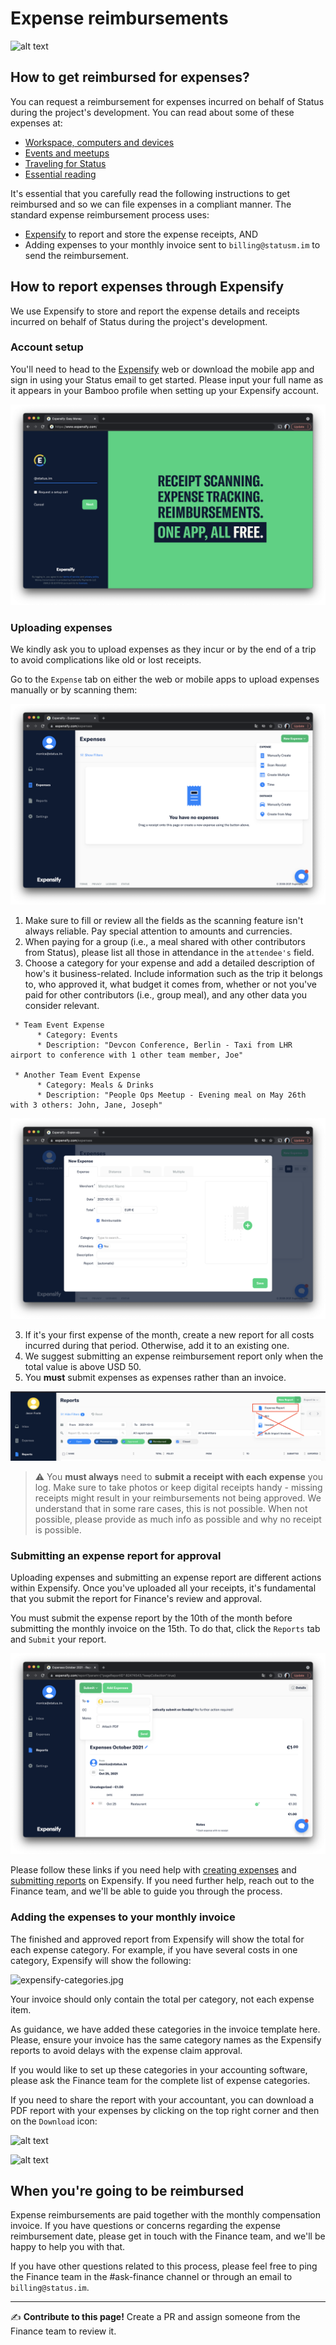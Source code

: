 # Expense reimbursements

![alt text](https://images.unsplash.com/photo-1521540216272-a50305cd4421?ixlib=rb-0.3.5&q=80&fm=jpg&crop=entropy&cs=tinysrgb&w=1080&fit=max&ixid=eyJhcHBfaWQiOjExNzczfQ&s=611185f92103f088fb8dfb682f810e19)

## How to get reimbursed for expenses?

You can request a reimbursement for expenses incurred on behalf of Status during the project's development. You can read about some of these expenses at:
   * [Workspace, computers and devices](src/perks/workspace-computers-and-devices.md)
   * [Events and meetups](src/perks/events-and-meetups.md)
   * [Traveling for Status](src/remote-at-status/traveling-for-status.md)
   * [Essential reading](src/welcome-to-status/essential-reading.md)

It's essential that you carefully read the following instructions to get reimbursed and so we can file expenses in a compliant manner. The standard expense reimbursement process uses:
   * [Expensify](https://www.expensify.com/) to report and store the expense receipts, AND
   * Adding expenses to your monthly invoice sent to `billing@statusm.im` to send the reimbursement.

## How to report expenses through Expensify

We use Expensify to store and report the expense details and receipts incurred on behalf of Status during the project's development.

### Account setup

You'll need to head to the [Expensify](https://www.expensify.com/) web or download the mobile app and sign in using your Status email to get started. Please input your full name as it appears in your Bamboo profile when setting up your Expensify account.

![expensify-login](/src/images/expensify-login.png/)

### Uploading expenses

We kindly ask you to upload expenses as they incur or by the end of a trip to avoid complications like old or lost receipts. 

Go to the `Expense` tab on either the web or mobile apps to upload expenses manually or by scanning them:

![expensify-new-expense](/src/images/expensify-new-expense.png/)

   1. Make sure to fill or review all the fields as the scanning feature isn't always reliable. Pay special attention to amounts and currencies.
   2. When paying for a group (i.e., a meal shared with other contributors from Status), please list all those in attendance in the `attendee's` field.
   3. Choose a category for your expense and add a detailed description of how's it business-related. Include information such as the trip it belongs to, who approved it, what budget it comes from, whether or not you've paid for other contributors (i.e., group meal), and any other data you consider relevant.

     * Team Event Expense
          * Category: Events
          * Description: "Devcon Conference, Berlin - Taxi from LHR airport to conference with 1 other team member, Joe"

     * Another Team Event Expense
          * Category: Meals & Drinks
          * Description: "People Ops Meetup - Evening meal on May 26th with 3 others: John, Jane, Joseph"

![expensify-expense-details](/src/images/expensify-expense-details.png/)

   3. If it's your first expense of the month, create a new report for all costs incurred during that period. Otherwise, add it to an existing one.
   4. We suggest submitting an expense reimbursement report only when the total value is above USD 50.
   5. You **must** submit expenses as expenses rather than an invoice.

![expensify-expenses-expenses](/src/images/expensify-expenses-expenses.png)

> ⚠️ You **must always** need to **submit a receipt with each expense** you log. Make sure to take photos or keep digital receipts handy - missing receipts might result in your reimbursements not being approved. We understand that in some rare cases, this is not possible. When not possible, please provide as much info as possible and why no receipt is possible.

### Submitting an expense report for approval

Uploading expenses and submitting an expense report are different actions within Expensify. Once you've uploaded all your receipts, it's fundamental that you submit the report for Finance's review and approval.

You must submit the expense report by the 10th of the month before submitting the monthly invoice on the 15th. To do that, click the `Reports` tab and `Submit` your report.

![expensify-report](/src/images/expensify-report.png/)

Please follow these links if you need help with [creating expenses](https://community.expensify.com/discussion/4560/how-to-create-expenses-manually) and [submitting reports](https://community.expensify.com/discussion/4561/how-to-submit-a-report/p1?new=1) on Expensify. If you need further help, reach out to the Finance team, and we'll be able to guide you through the process.

### Adding the expenses to your monthly invoice

The finished and approved report from Expensify will show the total for each expense category. For example, if you have several costs in one category, Expensify will show the following:

![expensify-categories.jpg](https://people-ops.status.im/content/images/2021/08/Exp-3.png)

Your invoice should only contain the total per category, not each expense item.

As guidance, we have added these categories in the invoice template here. Please, ensure your invoice has the same category names as the Expensify reports to avoid delays with the expense claim approval.

If you would like to set up these categories in your accounting software, please ask the Finance team for the complete list of expense categories.

If you need to share the report with your accountant, you can download a PDF report with your expenses by clicking on the top right corner and then on the `Download` icon:

![alt text](https://people-ops.status.im/content/images/2021/08/Exp-1.png)

![alt text](https://people-ops.status.im/content/images/2021/08/Exp-2.png)

## When you're going to be reimbursed

Expense reimbursements are paid together with the monthly compensation invoice. If you have questions or concerns regarding the expense reimbursement date, please get in touch with the Finance team, and we'll be happy to help you with that.

If you have other questions related to this process, please feel free to ping the Finance team in the #ask-finance channel or through an email to `billing@status.im`.

*****

✍️ **Contribute to this page!** Create a PR and assign someone from the Finance team to review it.

